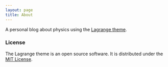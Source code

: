 ```yaml
---
layout: page
title: About
---
```


A personal blog about physics using the [Lagrange theme](https://github.com/LeNPaul/Lagrange).

### License

The Lagrange theme is an open source software. It is distributed under the [MIT License](http://choosealicense.com/licenses/mit/).

